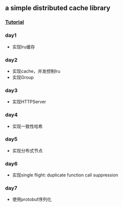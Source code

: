 
a simple distributed cache library
---

### [Tutorial](https://geektutu.com/post/geecache.html) 

### day1
- 实现lru缓存

### day2
- 实现cache，并发控制lru
- 实现Group

### day3
- 实现HTTPServer

### day4
- 实现一致性哈希

### day5
- 实现分布式节点

### day6
- 实现single flight: duplicate function call suppression

### day7
- 使用protobuf序列化

